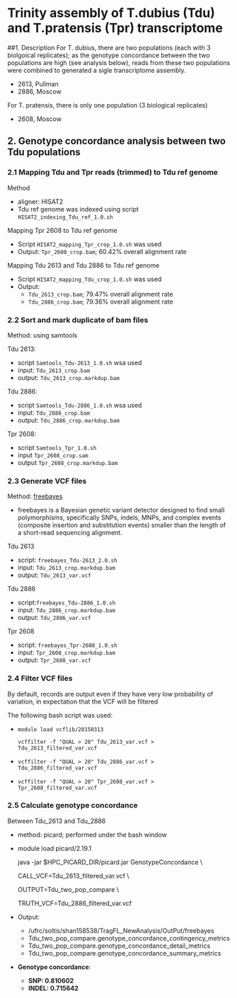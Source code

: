 # Trinity assembly of T.dubius (Tdu) and T.pratensis (Tpr) transcriptome
##1. Description
For T. dubius, there are two populations (each with 3 biolgoical replicates); as the genotype concordance between the two populations are high (see analysis below), reads from these two populations were combined to generated a sigle transcriptome assembly.

  - 2613, Pullman
  - 2886, Moscow

For T. pratensis, there is only one population (3 biological replicates)
  - 2608, Moscow

## 2. Genotype concordance analysis between two Tdu populations
### 2.1 Mapping Tdu and Tpr reads (trimmed) to Tdu ref genome
Method
 - aligner: HISAT2
 - Tdu ref genome was indexed using script `HISAT2_indexing_Tdu_ref_1.0.sh`

Mapping Tpr 2608 to Tdu ref genome
  - Script `HISAT2_mapping_Tpr_crop_1.0.sh` was used
  - Output: `Tpr_2608_crop.bam`; 60.42% overall alignment rate

Mapping Tdu 2613 and Tdu 2886 to Tdu ref genome
  - Script `HISAT2_mapping_Tdu_crop_1.0.sh` was used
  - Output:
    - `Tdu_2613_crop.bam`; 79.47% overall alignment rate
    - `Tdu_2886_crop.bam`; 79.36% overall alignment rate

### 2.2 Sort and mark duplicate of bam files
Method: using samtools

Tdu 2613:
  - script `Samtools_Tdu-2613_1.0.sh` wsa used
  - input: `Tdu_2613_crop.bam`
  - output: `Tdu_2613_crop.markdup.bam`

Tdu 2886:
  - script `Samtools_Tdu-2886_1.0.sh` wsa used
  - input: `Tdu_2886_crop.bam`
  - output: `Tdu_2886_crop.markdup.bam`

Tpr 2608:
  - script `Samtools_Tpr_1.0.sh`
  - input `Tpr_2608_crop.sam`
  - output `Tpr_2608_crop.markdup.bam`

### 2.3 Generate VCF files
Method: [freebayes](https://github.com/ekg/freebayes)
  - freebayes is a Bayesian genetic variant detector designed to find small polymorphisms, specifically SNPs, indels, MNPs, and complex events (composite insertion and substitution events) smaller than the length of a short-read sequencing alignment.

Tdu 2613
  - script: `freebayes_Tdu-2613_2.0.sh`
  - input: `Tdu_2613_crop.markdup.bam`
  - output: `Tdu_2613_var.vcf`

Tdu 2886
  - script:`freebayes_Tdu-2886_1.0.sh`
  - input: `Tdu_2886_crop.markdup.bam`
  - output: `Tdu_2886_var.vcf`

Tpr 2608
  - script: `freebayes_Tpr-2608_1.0.sh`
  - input: `Tpr_2608_crop.markdup.bam`
  - output: `Tpr_2608_var.vcf`

### 2.4 Filter VCF files
By default, records are output even if they have very low probability of variation, in expectation that the VCF will be filtered

The following bash script was used:
  - `module load vcflib/20150313`
    
    `vcffilter -f "QUAL > 20" Tdu_2613_var.vcf > Tdu_2613_filtered_var.vcf`
  - `vcffilter -f "QUAL > 20" Tdu_2886_var.vcf > Tdu_2886_filtered_var.vcf`
  - `vcffilter -f "QUAL > 20" Tpr_2608_var.vcf > Tpr_2608_filtered_var.vcf`

### 2.5 Calculate genotype concordance
Between Tdu_2613 and Tdu_2886
  - method: picard; performed under the bash window
  - module load picard/2.19.1
  
    java -jar $HPC_PICARD_DIR/picard.jar GenotypeConcordance \
    
	CALL_VCF=Tdu_2613_filtered_var.vcf \
    
	OUTPUT=Tdu_two_pop_compare \
    
	TRUTH_VCF=Tdu_2886_filtered_var.vcf
  - Output:
    - /ufrc/soltis/shan158538/TragFL_NewAnalysis/OutPut/freebayes
    - Tdu_two_pop_compare.genotype_concordance_contingency_metrics
    - Tdu_two_pop_compare.genotype_concordance_detail_metrics
    - Tdu_two_pop_compare.genotype_concordance_summary_metrics
  - **Genotype concordance**:
    - **SNP: 0.810602**
    - **INDEL: 0.715642**
  

